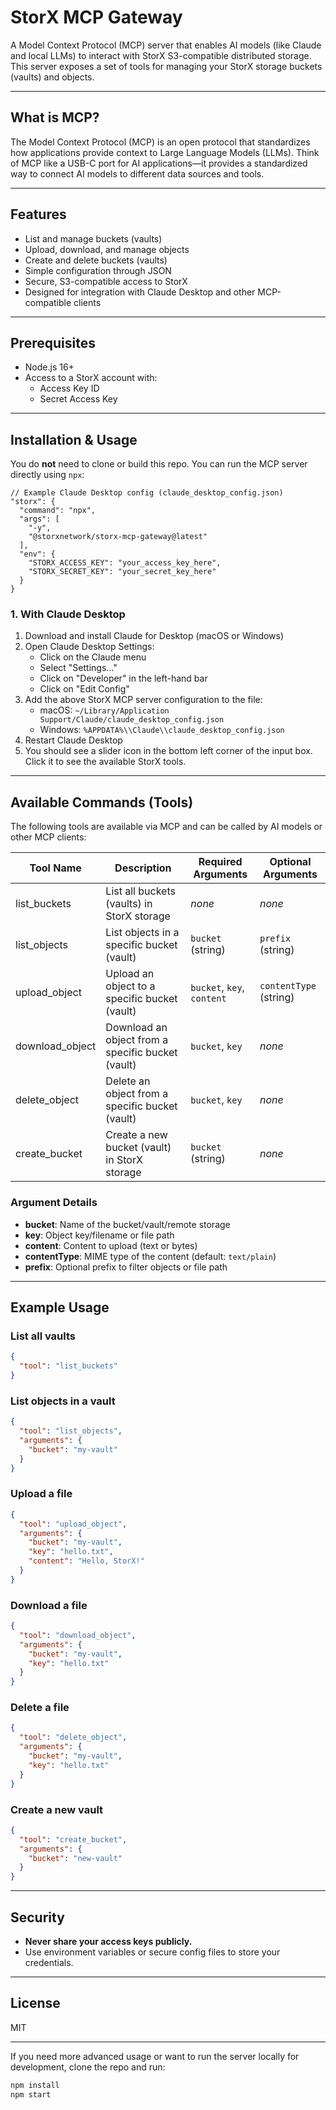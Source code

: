 # StorX MCP Gateway

A Model Context Protocol (MCP) server that enables AI models (like Claude and local LLMs) to interact with StorX S3-compatible distributed storage. This server exposes a set of tools for managing your StorX storage buckets (vaults) and objects.

---

## What is MCP?

The Model Context Protocol (MCP) is an open protocol that standardizes how applications provide context to Large Language Models (LLMs). Think of MCP like a USB-C port for AI applications—it provides a standardized way to connect AI models to different data sources and tools.

---

## Features

- List and manage buckets (vaults)
- Upload, download, and manage objects
- Create and delete buckets (vaults)
- Simple configuration through JSON
- Secure, S3-compatible access to StorX
- Designed for integration with Claude Desktop and other MCP-compatible clients

---

## Prerequisites

- Node.js 16+
- Access to a StorX account with:
  - Access Key ID
  - Secret Access Key

---

## Installation & Usage

You do **not** need to clone or build this repo. You can run the MCP server directly using `npx`:

```jsonc
// Example Claude Desktop config (claude_desktop_config.json)
"storx": {
  "command": "npx",
  "args": [
    "-y",
    "@storxnetwork/storx-mcp-gateway@latest"
  ],
  "env": {
    "STORX_ACCESS_KEY": "your_access_key_here",
    "STORX_SECRET_KEY": "your_secret_key_here"
  }
}
```

### 1. With Claude Desktop

1. Download and install Claude for Desktop (macOS or Windows)
2. Open Claude Desktop Settings:
    - Click on the Claude menu
    - Select "Settings..."
    - Click on "Developer" in the left-hand bar
    - Click on "Edit Config"
3. Add the above StorX MCP server configuration to the file:
    - macOS: `~/Library/Application Support/Claude/claude_desktop_config.json`
    - Windows: `%APPDATA%\\Claude\\claude_desktop_config.json`
4. Restart Claude Desktop
5. You should see a slider icon in the bottom left corner of the input box. Click it to see the available StorX tools.

---

## Available Commands (Tools)

The following tools are available via MCP and can be called by AI models or other MCP clients:

| Tool Name        | Description                                                                 | Required Arguments                | Optional Arguments         |
|------------------|-----------------------------------------------------------------------------|-----------------------------------|---------------------------|
| list_buckets     | List all buckets (vaults) in StorX storage                                  | _none_                            | _none_                    |
| list_objects     | List objects in a specific bucket (vault)                                   | `bucket` (string)                 | `prefix` (string)         |
| upload_object    | Upload an object to a specific bucket (vault)                               | `bucket`, `key`, `content`        | `contentType` (string)    |
| download_object  | Download an object from a specific bucket (vault)                           | `bucket`, `key`                   | _none_                    |
| delete_object    | Delete an object from a specific bucket (vault)                             | `bucket`, `key`                   | _none_                    |
| create_bucket    | Create a new bucket (vault) in StorX storage                                | `bucket` (string)                 | _none_                    |

### Argument Details

- **bucket**: Name of the bucket/vault/remote storage
- **key**: Object key/filename or file path
- **content**: Content to upload (text or bytes)
- **contentType**: MIME type of the content (default: `text/plain`)
- **prefix**: Optional prefix to filter objects or file path

---

## Example Usage

### List all vaults

```json
{
  "tool": "list_buckets"
}
```

### List objects in a vault

```json
{
  "tool": "list_objects",
  "arguments": {
    "bucket": "my-vault"
  }
}
```

### Upload a file

```json
{
  "tool": "upload_object",
  "arguments": {
    "bucket": "my-vault",
    "key": "hello.txt",
    "content": "Hello, StorX!"
  }
}
```

### Download a file

```json
{
  "tool": "download_object",
  "arguments": {
    "bucket": "my-vault",
    "key": "hello.txt"
  }
}
```

### Delete a file

```json
{
  "tool": "delete_object",
  "arguments": {
    "bucket": "my-vault",
    "key": "hello.txt"
  }
}
```

### Create a new vault

```json
{
  "tool": "create_bucket",
  "arguments": {
    "bucket": "new-vault"
  }
}
```

---

## Security

- **Never share your access keys publicly.**
- Use environment variables or secure config files to store your credentials.

---

## License

MIT

---

If you need more advanced usage or want to run the server locally for development, clone the repo and run:

```sh
npm install
npm start
```